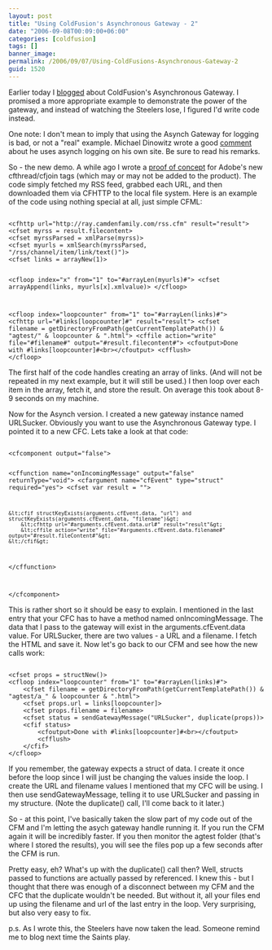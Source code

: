 ```yaml
---
layout: post
title: "Using ColdFusion's Asynchronous Gateway - 2"
date: "2006-09-08T00:09:00+06:00"
categories: [coldfusion]
tags: []
banner_image: 
permalink: /2006/09/07/Using-ColdFusions-Asynchronous-Gateway-2
guid: 1520
---
```


Earlier today I <a href="http://ray.camdenfamily.com/index.cfm/2006/9/7/Using-ColdFusions-Asynchronous-Gateway">blogged</a> about ColdFusion's Asynchronous Gateway. I promised a more appropriate example to demonstrate the power of the gateway, and instead of watching the Steelers lose, I figured I'd write code instead.
<!--more-->
One note: I don't mean to imply that using the Asynch Gateway for logging is bad, or not a "real" example. Michael Dinowitz wrote a good <a href="http://ray.camdenfamily.com/index.cfm/2006/9/7/Using-ColdFusions-Asynchronous-Gateway#c89F8A3E8-D6AC-4872-1D09456B111E3280">comment</a> about he uses asynch logging on his own site. Be sure to read his remarks.

So - the new demo. A while ago I wrote a <a href="http://ray.camdenfamily.com/index.cfm/2006/7/21/CFTHREADCFJOIN-Proof-of-Concept">proof of concept</a> for Adobe's new cfthread/cfjoin tags (which may or may not be added to the product). The code simply fetched my RSS feed, grabbed each URL, and then downloaded them via CFHTTP to the local file system. Here is an example of the code using nothing special at all, just simple CFML:

<code>
&lt;cfhttp url="http://ray.camdenfamily.com/rss.cfm" result="result"&gt;
&lt;cfset myrss = result.filecontent&gt;
&lt;cfset myrssParsed = xmlParse(myrss)&gt;
&lt;cfset myurls = xmlSearch(myrssParsed, "/rss/channel/item/link/text()")&gt;
&lt;cfset links = arrayNew(1)&gt;

&lt;cfloop index="x" from="1" to="#arrayLen(myurls)#"&gt;
   &lt;cfset arrayAppend(links, myurls[x].xmlvalue)&gt;
&lt;/cfloop&gt;

&lt;cfloop index="loopcounter" from="1" to="#arrayLen(links)#"&gt;
	&lt;cfhttp url="#links[loopcounter]#" result="result"&gt;
	&lt;cfset filename = getDirectoryFromPath(getCurrentTemplatePath()) & "agtest/" & loopcounter & ".html"&gt;
	&lt;cffile action="write" file="#filename#" output="#result.filecontent#"&gt;
	&lt;cfoutput&gt;Done with #links[loopcounter]#&lt;br&gt;&lt;/cfoutput&gt;
	&lt;cfflush&gt;
&lt;/cfloop&gt;
</code>

The first half of the code handles creating an array of links. (And will not be repeated in my next example, but it will still be used.) I then loop over each item in the array, fetch it, and store the result. On average this took about 8-9 seconds on my machine. 

Now for the Asynch version. I created a new gateway instance named URLSucker. Obviously you want to use the Asynchronous Gateway type. I pointed it to a new CFC. Lets take a look at that code:

<code>
&lt;cfcomponent output="false"&gt;

&lt;cffunction name="onIncomingMessage" output="false" returnType="void"&gt;
	&lt;cfargument name="cfEvent" type="struct" required="yes"&gt;
	&lt;cfset var result = ""&gt;
	
	&lt;cfif structKeyExists(arguments.cfEvent.data, "url") and structKeyExists(arguments.cfEvent.data, "filename")&gt;
		&lt;cfhttp url="#arguments.cfEvent.data.url#" result="result"&gt;
		&lt;cffile action="write" file="#arguments.cfEvent.data.filename#" output="#result.fileContent#"&gt;	
	&lt;/cfif&gt;
			
&lt;/cffunction&gt;
	
&lt;/cfcomponent&gt;
</code>

This is rather short so it should be easy to explain. I mentioned in the last entry that your CFC has to have a method named onIncomingMessage. The data that I pass to the gateway will exist in the arguments.cfEvent.data value. For URLSucker, there are two values - a URL and a filename. I fetch the HTML and save it. Now let's go back to our CFM and see how the new calls work:

<code>
&lt;cfset props = structNew()&gt;
&lt;cfloop index="loopcounter" from="1" to="#arrayLen(links)#"&gt;
	&lt;cfset filename = getDirectoryFromPath(getCurrentTemplatePath()) & "agtest/a_" & loopcounter & ".html"&gt;
	&lt;cfset props.url = links[loopcounter]&gt;
	&lt;cfset props.filename = filename&gt;
	&lt;cfset status = sendGatewayMessage("URLSucker", duplicate(props))&gt;
	&lt;cfif status&gt;
		&lt;cfoutput&gt;Done with #links[loopcounter]#&lt;br&gt;&lt;/cfoutput&gt;
		&lt;cfflush&gt;
	&lt;/cfif&gt;
&lt;/cfloop&gt;
</code>

If you remember, the gateway expects a struct of data. I create it once before the loop since I will just be changing the values inside the loop. I create the URL and filename values I mentioned that my CFC will be using. I then use sendGatewayMessage, telling it to use URLSucker and passing in my structure. (Note the duplicate() call, I'll come back to it later.)

So - at this point, I've basically taken the slow part of my code out of the CFM and I'm letting the asych gateway handle running it. If you run the CFM again it will be incredibly faster. If you then monitor the agtest folder (that's where I stored the results), you will see the files pop up a few seconds after the CFM is run. 

Pretty easy, eh? What's up with the duplicate() call then? Well, structs passed to functions are actually passed by referenced. I knew this - but I thought that there was enough of a disconnect between my CFM and the CFC that the duplicate wouldn't be needed. But without it, all your files end up using the filename and url of the last entry in the loop. Very surprising, but also very easy to fix.

p.s. As I wrote this, the Steelers have now taken the lead. Someone remind me to blog next time the Saints play.